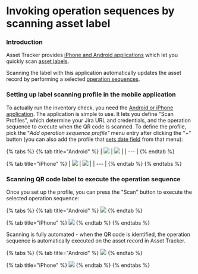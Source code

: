 # Invoking operation sequences by scanning asset label

### Introduction

Asset Tracker provides [iPhone and Android applications](../../mobile-access/label-scanners.md) which let you quickly scan [asset labels](../how-to-print-labels-for-assets.md).

Scanning the label with this application automatically updates the asset record by performing a selected [operation sequences](./).

### Setting up label scanning profile in the mobile application

To actually run the inventory check, you need the [Android or iPhone application](../../mobile-access/label-scanners.md). The application is simple to use. It lets you define "Scan Profiles", which determine your Jira URL and credentials, and the operation sequence to execute when the QR code is scanned. To define the profile, pick the "_Add operation sequence profile"_ menu entry after clicking the "+" button \(you can also add the profile that [sets date field](../how-to-perform-inventory-checks.md) from that menu\):

{% tabs %}
{% tab title="Android" %}
| ![](../../.gitbook/assets/image%20%2813%29.png) | ![](../../.gitbook/assets/image%20%2860%29.png) |
| --- |
{% endtab %}

{% tab title="iPhone" %}
| ![](../../.gitbook/assets/image%20%2835%29.png) | ![](../../.gitbook/assets/image%20%286%29.png) |
| --- |
{% endtab %}
{% endtabs %}

### Scanning QR code label to execute the operation sequence

Once you set up the profile, you can press the "Scan" button to execute the selected operation sequence:  


{% tabs %}
{% tab title="Android" %}
![](../../.gitbook/assets/image%20%2847%29.png)
{% endtab %}

{% tab title="iPhone" %}
![](../../.gitbook/assets/image%20%2840%29.png)
{% endtab %}
{% endtabs %}

Scanning is fully automated - when the QR code is identified, the operation sequence is automatically executed on the asset record in Asset Tracker. 

{% tabs %}
{% tab title="Android" %}
![](../../.gitbook/assets/image%20%2811%29.png)
{% endtab %}

{% tab title="iPhone" %}
![](../../.gitbook/assets/image%20%2828%29.png)
{% endtab %}
{% endtabs %}

